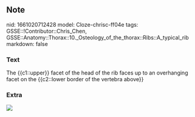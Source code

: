 ## Note
nid: 1661020712428
model: Cloze-chrisc-ff04e
tags: GSSE::!Contributor::Chris_Chen, GSSE::Anatomy::Thorax::10._Osteology_of_the_thorax::Ribs::A_typical_rib
markdown: false

### Text
<div class='toggle'>
  The {{c1::upper}} facet of the head of the rib faces up to an
  overhanging facet on the {{c2::lower border of the vertebra
  above}}
</div>

### Extra
<img src="paste-5d3bb176b25801d36004d1e188f2133d7d0279fb.png">
